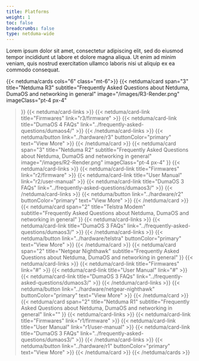 ```yaml
---
title: Platforms
weight: 1
toc: false
breadcrumbs: false
type: netduma-wide
---
```


<div class="mt-4">
    <div>Lorem ipsum dolor sit amet, consectetur adipiscing elit, sed do eiusmod tempor incididunt ut labore et dolore magna aliqua. Ut enim ad minim veniam, quis nostrud exercitation ullamco laboris nisi ut aliquip ex ea commodo consequat.</div>
</div>

{{< netduma/cards cols="6" class="mt-6">}}
  {{< netduma/card
    span="3" 
    title="Netduma R3" 
    subtitle="Frequently Asked Questions about Netduma, DumaOS and networking in general" 
    image="/images/R3-Render.png"
    imageClass="pt-4 px-4"
  >}}
    {{< netduma/card-links >}}
      {{< netduma/card-link title="Firmwares" link="r3/firmware" >}}
      {{< netduma/card-link title="DumaOS 4 FAQs" link="../frequently-asked-questions/dumaos4/" >}}
    {{< /netduma/card-links >}}
    {{< netduma/button link="../hardware/r3" buttonColor="primary" text="View More" >}}
  {{< /netduma/card >}}
  {{< netduma/card
    span="3" 
    title="Netduma R2" 
    subtitle="Frequently Asked Questions about Netduma, DumaOS and networking in general"
    image="/images/R2-Render.png"
    imageClass="pt-4 px-4"
  >}}
    {{< netduma/card-links >}}
      {{< netduma/card-link title="Firmwares" link="r2/firmware" >}}
      {{< netduma/card-link title="User Manual" link="r2/user-manual" >}}
      {{< netduma/card-link title="DumaOS 3 FAQs" link="../frequently-asked-questions/dumaos3/" >}}
    {{< /netduma/card-links >}}
    {{< netduma/button link="../hardware/r2" buttonColor="primary" text="View More" >}}
  {{< /netduma/card >}}
  {{< netduma/card
    span="2" 
    title="Telstra Modem" 
    subtitle="Frequently Asked Questions about Netduma, DumaOS and networking in general"
  >}}
    {{< netduma/card-links >}}
      {{< netduma/card-link title="DumaOS 3 FAQs" link="../frequently-asked-questions/dumaos3/" >}}
    {{< /netduma/card-links >}}
    {{< netduma/button link="../hardware/telstra" buttonColor="primary" text="View More" >}}
  {{< /netduma/card >}}
  {{< netduma/card
    span="2" 
    title="Netgear Nighthawk" 
    subtitle="Frequently Asked Questions about Netduma, DumaOS and networking in general" 
  >}}
    {{< netduma/card-links >}}
      {{< netduma/card-link title="Firmwares" link="#" >}}
      {{< netduma/card-link title="User Manual" link="#" >}}
      {{< netduma/card-link title="DumaOS 3 FAQs" link="../frequently-asked-questions/dumaos3/" >}}
    {{< /netduma/card-links >}}
    {{< netduma/button link="../hardware/netgear-nighthawk" buttonColor="primary" text="View More" >}}
  {{< /netduma/card >}}
  {{< netduma/card
    span="2" 
    title="Netduma R1" 
    subtitle="Frequently Asked Questions about Netduma, DumaOS and networking in general" 
    link=""
  >}}
    {{< netduma/card-links >}}
      {{< netduma/card-link title="Firmwares" link="r1/firmware" >}}
      {{< netduma/card-link title="User Manual" link="r1/user-manual" >}}
      {{< netduma/card-link title="DumaOS 3 FAQs" link="../frequently-asked-questions/dumaos3/" >}}
    {{< /netduma/card-links >}}
    {{< netduma/button link="../hardware/r1" buttonColor="primary" text="View More" >}}
  {{< /netduma/card >}}
{{< /netduma/cards >}}